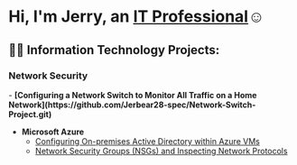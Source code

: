 <h1>Hi, I'm Jerry, an <a href="brokenlink.com">IT Professional</a>☺</h1>

<h2>👨‍💻 Information Technology Projects:</h2>

<h3>
  Network Security
</h3>
- <b>[Configuring a Network Switch to Monitor All Traffic on a Home Network](https://github.com/Jerbear28-spec/Network-Switch-Project.git)
</b>

- <b>Microsoft Azure</b>
  - [Configuring On-premises Active Directory within Azure VMs](https://github.com/joshmadakorcc/configure-ad)
  - [Network Security Groups (NSGs) and Inspecting Network Protocols](https://github.com/joshmadakorcc/azure-network-protocols)
